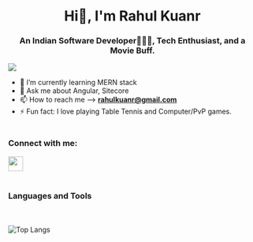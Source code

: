 # <div align="center">**Hi👋, I'm Rahul Kuanr**</div>
### <div align="center">**An Indian Software Developer🧑🏼‍💻, Tech Enthusiast, and a Movie Buff.**</div>

![](https://komarev.com/ghpvc/?username=rahulkuanr&color=green&style=flat)


- 🌱 I’m currently learning MERN stack
- 👀 Ask me about Angular, Sitecore
- 📫 How to reach me --> **rahulkuanr@gmail.com**
- ⚡ Fun fact: I love playing Table Tennis and Computer/PvP games.
<br/><br/>

<h3>Connect with me:</h3>
<a href="https://www.linkedin.com/in/rahulkuanr/"><img class=“sm_icon“ src="https://cdn-icons-png.flaticon.com/512/145/145807.png" width=30px height=30px></a>
<br/><br/>
<h3>Languages and Tools</h3>



<br/><br/>
![Top Langs](https://github-readme-stats.vercel.app/api/top-langs/?username=rahulkuanr&theme=tokyonight&show=javascript)

<!---->
<!---
rahulkuanr/rahulkuanr is a ✨ special ✨ repository because its `README.md` (this file) appears on your GitHub profile.
You can click the Preview link to take a look at your changes.
--->

